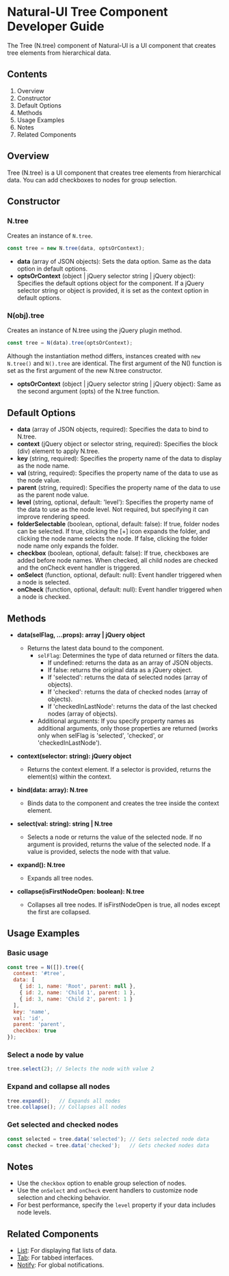 # Natural-UI Tree Component Developer Guide

The Tree (N.tree) component of Natural-UI is a UI component that creates tree elements from hierarchical data.

## Contents

1. Overview
2. Constructor
3. Default Options
4. Methods
5. Usage Examples
6. Notes
7. Related Components

## Overview

Tree (N.tree) is a UI component that creates tree elements from hierarchical data. You can add checkboxes to nodes for group selection.

## Constructor

### N.tree

Creates an instance of `N.tree`.

```javascript
const tree = new N.tree(data, optsOrContext);
```

- **data** (array of JSON objects): Sets the data option. Same as the data option in default options.
- **optsOrContext** (object | jQuery selector string | jQuery object): Specifies the default options object for the component. If a jQuery selector string or object is provided, it is set as the context option in default options.

### N(obj).tree

Creates an instance of N.tree using the jQuery plugin method.

```javascript
const tree = N(data).tree(optsOrContext);
```

Although the instantiation method differs, instances created with `new N.tree()` and `N().tree` are identical. The first argument of the N() function is set as the first argument of the new N.tree constructor.

- **optsOrContext** (object | jQuery selector string | jQuery object): Same as the second argument (opts) of the N.tree function.

## Default Options

- **data** (array of JSON objects, required): Specifies the data to bind to N.tree.
- **context** (jQuery object or selector string, required): Specifies the block (div) element to apply N.tree.
- **key** (string, required): Specifies the property name of the data to display as the node name.
- **val** (string, required): Specifies the property name of the data to use as the node value.
- **parent** (string, required): Specifies the property name of the data to use as the parent node value.
- **level** (string, optional, default: 'level'): Specifies the property name of the data to use as the node level. Not required, but specifying it can improve rendering speed.
- **folderSelectable** (boolean, optional, default: false): If true, folder nodes can be selected. If true, clicking the [+] icon expands the folder, and clicking the node name selects the node. If false, clicking the folder node name only expands the folder.
- **checkbox** (boolean, optional, default: false): If true, checkboxes are added before node names. When checked, all child nodes are checked and the onCheck event handler is triggered.
- **onSelect** (function, optional, default: null): Event handler triggered when a node is selected.
- **onCheck** (function, optional, default: null): Event handler triggered when a node is checked.

## Methods

- **data(selFlag, ...props): array | jQuery object**
  - Returns the latest data bound to the component.
    - `selFlag`: Determines the type of data returned or filters the data.
      - If undefined: returns the data as an array of JSON objects.
      - If false: returns the original data as a jQuery object.
      - If 'selected': returns the data of selected nodes (array of objects).
      - If 'checked': returns the data of checked nodes (array of objects).
      - If 'checkedInLastNode': returns the data of the last checked nodes (array of objects).
    - Additional arguments: If you specify property names as additional arguments, only those properties are returned (works only when selFlag is 'selected', 'checked', or 'checkedInLastNode').

- **context(selector: string): jQuery object**
  - Returns the context element. If a selector is provided, returns the element(s) within the context.

- **bind(data: array): N.tree**
  - Binds data to the component and creates the tree inside the context element.

- **select(val: string): string | N.tree**
  - Selects a node or returns the value of the selected node. If no argument is provided, returns the value of the selected node. If a value is provided, selects the node with that value.

- **expand(): N.tree**
  - Expands all tree nodes.

- **collapse(isFirstNodeOpen: boolean): N.tree**
  - Collapses all tree nodes. If isFirstNodeOpen is true, all nodes except the first are collapsed.

## Usage Examples

### Basic usage

```javascript
const tree = N([]).tree({
  context: '#tree',
  data: [
    { id: 1, name: 'Root', parent: null },
    { id: 2, name: 'Child 1', parent: 1 },
    { id: 3, name: 'Child 2', parent: 1 }
  ],
  key: 'name',
  val: 'id',
  parent: 'parent',
  checkbox: true
});
```

### Select a node by value

```javascript
tree.select(2); // Selects the node with value 2
```

### Expand and collapse all nodes

```javascript
tree.expand();   // Expands all nodes
tree.collapse(); // Collapses all nodes
```

### Get selected and checked nodes

```javascript
const selected = tree.data('selected'); // Gets selected node data
const checked = tree.data('checked');   // Gets checked nodes data
```

## Notes

- Use the `checkbox` option to enable group selection of nodes.
- Use the `onSelect` and `onCheck` event handlers to customize node selection and checking behavior.
- For best performance, specify the `level` property if your data includes node levels.

## Related Components

- [List](DEVELOPER-GUIDE-UI-List.md): For displaying flat lists of data.
- [Tab](DEVELOPER-GUIDE-UI-Tab.md): For tabbed interfaces.
- [Notify](DEVELOPER-GUIDE-UI.Shell-Notify.md): For global notifications.
